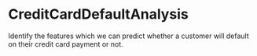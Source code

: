 # CreditCardDefaultAnalysis
Identify the features which we can predict whether a customer will default on their credit card payment or not. 
